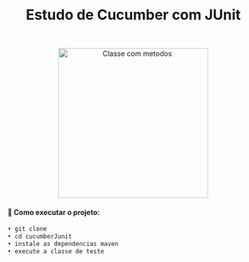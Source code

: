 <h1 align="center">
<br> Estudo de Cucumber com JUnit
</h1>

<br>

<p align="center">
<img height="300em" alt="Classe com metodos" src="https://i.imgur.com/nuJD1B7.png"/>
</p>

#### 🔖 Como executar o projeto:
```diff 
• git clone
• cd cucumberJunit
• instale as dependencias maven
• execute a classe de teste
```

